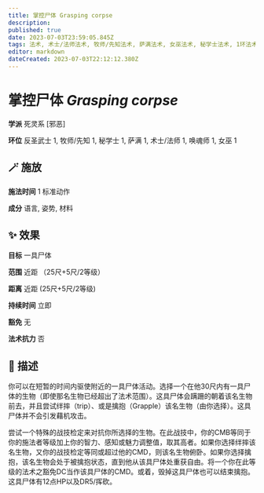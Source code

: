 ```yaml
---
title: 掌控尸体 Grasping corpse
description: 
published: true
date: 2023-07-03T23:59:05.845Z
tags: 法术, 术士/法师法术, 牧师/先知法术, 萨满法术, 女巫法术, 秘学士法术, 1环法术, 唤魂师法术, 反圣武士法术, 死灵系, 邪恶
editor: markdown
dateCreated: 2023-07-03T22:12:12.380Z
---
```


# **掌控尸体** *Grasping corpse*

**学派** 死灵系 \[邪恶\] 

**环位** 反圣武士 1, 牧师/先知 1, 秘学士 1, 萨满 1, 术士/法师 1, 唤魂师 1, 女巫 1

## 🪄 施放

**施法时间** 1 标准动作

**成分** 语言, 姿势, 材料

## ✨ 效果 

**目标** 一具尸体 

**范围** 近距 （25尺+5尺/2等级）

**距离** 近距 (25尺+5尺/2等级)  

**持续时间** 立即 

**豁免** 无

**法术抗力** 否

## 📖 描述

你可以在短暂的时间内驱使附近的一具尸体活动。选择一个在他30尺内有一具尸体的生物（即使那名生物已经超出了法术范围）。这具尸体会蹒跚的朝着该名生物前去，并且尝试绊摔（trip）、或是擒抱（Grapple）该名生物（由你选择）。这具尸体并不会引发藉机攻击。

尝试一个特殊的战技检定来对抗你所选择的生物。在此战技中，你的CMB等同于你的施法者等级加上你的智力、感知或魅力调整值，取其高者。如果你选择绊摔该名生物，又你的战技检定等同或超过他的CMD，则该名生物俯卧。如果你选择擒抱，该名生物会处于被擒抱状态，直到他从该具尸体处重获自由。将一个你在此等级的法术之豁免DC当作该具尸体的CMD。或着，毁掉这具尸体也可以结束擒抱。这具尸体有12点HP以及DR5/挥砍。
    